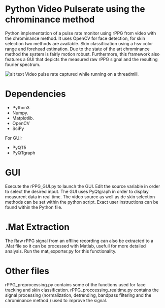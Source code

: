 # Python Video Pulserate using the chrominance method
Python implementation of a pulse rate monitor using rPPG from video with the chrominance method.
It uses OpenCV for face detection, for skin selection two methods are available. Skin classification using a hsv color range and forehead estimation. Due to the state of the art chrominance method the system is fairly motion robust. Furthermore, this framework also features a GUI that depicts the measured raw rPPG signal and the resulting fourier spectrum. 

![alt text](https://i.imgur.com/PsSnXq0.png) Video pulse rate captured while running on a threadmill.

# Dependencies
* Python3
* Numpy.
* Matplotlib. 
* OpenCV
* SciPy

For GUI:
* PyQT5
* PyQTgraph

# GUI

Execute the rPPG_GUI.py to launch the GUI. Edit the source variable in order to select the desired input. The GUI uses PyQtgraph in order to display measurent data in real time. The video source as well as de skin selection methods can be set within the python script.  Exact user instructions can be found within the Python file.  

# .Mat Extraction

The Raw rPPG signal from an offline recording can also be extracted to a .Mat file so it can be processed with Matlab, usefull for more detailed analysis. Run the mat_exporter.py for this functionality.

# Other files
rPPG_preprocessing.py contains some of the functions used for face tracking and skin classification.
rPPG_proccessing_realtime.py contains the signal processing (normalization, detrending, bandpass filtering and the chrominance method ) used to improve the signal. 
